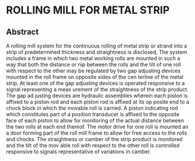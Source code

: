 # ROLLING MILL FOR METAL STRIP

## Abstract
A rolling mill system for the continuous rolling of metal strip or strand into a strip of predetermined thickness and straightness is disclosed, The system includes a frame in which two metal working rolls are mounted in such a way that both the distance or nip between the rolls and the tilt of one roll with respect to the other may be regulated by two gap adjusting devices mounted in the roll frame on opposite sides of the cen terline of the metal strip. At least one of the gap adjusting devices is operated responsive to a signal representing a meas urement of the straightness of the strip product. The gap ad justing devices are hydraulic assemblies wherein each piston is affixed to a piston rod and each piston rod is affixed at its op posite end to a chock block in which the movable roll is carried. A piston indicating rod which constitutes part of a position transducer is affixed to the opposite face of each piston to allow for monitoring of the actual distance between the two rolls at each end thereof. The motor drive for one roll is mounted an a door forming part of the roll mill frame to allow for free access to the rolls and chocks. The straightness or camber of the strip product is monitored and the tilt of the mov able roll with respect to the other roll is controlled responsive to signals representative of variations in camber.